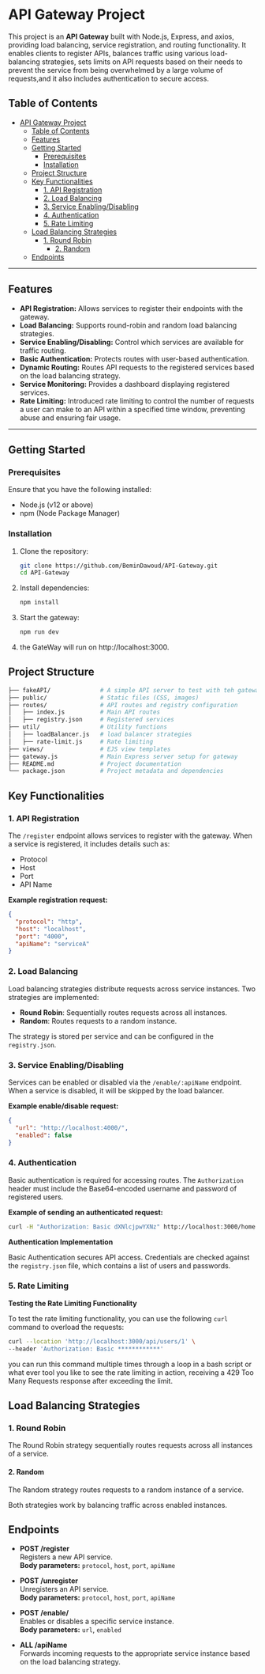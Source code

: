# API Gateway Project

This project is an **API Gateway** built with Node.js, Express, and axios, providing load balancing, service registration, and routing functionality. It enables clients to register APIs, balances traffic using various load-balancing strategies, sets limits on API requests based on their needs to prevent the service from being overwhelmed by a large volume of requests,and it also includes authentication to secure access.

## Table of Contents
- [API Gateway Project](#api-gateway-project)
  - [Table of Contents](#table-of-contents)
  - [Features](#features)
  - [Getting Started](#getting-started)
    - [Prerequisites](#prerequisites)
    - [Installation](#installation)
  - [Project Structure](#project-structure)
  - [Key Functionalities](#key-functionalities)
    - [1. API Registration](#1-api-registration)
    - [2. Load Balancing](#2-load-balancing)
    - [3. Service Enabling/Disabling](#3-service-enablingdisabling)
    - [4. Authentication](#4-authentication)
    - [5. Rate Limiting](#5-rate-limiting)
  - [Load Balancing Strategies](#load-balancing-strategies)
    - [1. Round Robin](#1-round-robin)
      - [2. Random](#2-random)
  - [Endpoints](#endpoints)

---

## Features

- **API Registration:** Allows services to register their endpoints with the gateway.
- **Load Balancing:** Supports round-robin and random load balancing strategies.
- **Service Enabling/Disabling:** Control which services are available for traffic routing.
- **Basic Authentication:** Protects routes with user-based authentication.
- **Dynamic Routing:** Routes API requests to the registered services based on the load balancing strategy.
- **Service Monitoring:** Provides a dashboard displaying registered services.
- **Rate Limiting:** Introduced rate limiting to control the number of requests a user can make to an API within a specified time window, preventing abuse and ensuring fair usage.
---

## Getting Started

### Prerequisites

Ensure that you have the following installed:
- Node.js (v12 or above)
- npm (Node Package Manager)

### Installation

1. Clone the repository:
   ```bash
   git clone https://github.com/BeminDawoud/API-Gateway.git
   cd API-Gateway
   ```

2. Install dependencies:
   ```bash
   npm install
   ```
3. Start the gateway:
   ```bash
   npm run dev
   ```
4. the GateWay will run on http://localhost:3000.

## Project Structure

```bash
├── fakeAPI/              # A simple API server to test with teh gateway
├── public/               # Static files (CSS, images)
├── routes/               # API routes and registry configuration
│   ├── index.js          # Main API routes
│   ├── registry.json     # Registered services
├── util/                 # Utility functions 
│   ├── loadBalancer.js   # load balancer strategies
│   ├── rate-limit.js     # Rate limiting
├── views/                # EJS view templates
├── gateway.js            # Main Express server setup for gateway
├── README.md             # Project documentation
└── package.json          # Project metadata and dependencies
```

## Key Functionalities

### 1. API Registration

The `/register` endpoint allows services to register with the gateway. When a service is registered, it includes details such as:

- Protocol
- Host
- Port
- API Name

**Example registration request:**

```json
{
  "protocol": "http",
  "host": "localhost",
  "port": "4000",
  "apiName": "serviceA"
}
```
### 2. Load Balancing

Load balancing strategies distribute requests across service instances. Two strategies are implemented:

- **Round Robin**: Sequentially routes requests across all instances.
- **Random**: Routes requests to a random instance.

The strategy is stored per service and can be configured in the `registry.json`.

### 3. Service Enabling/Disabling

Services can be enabled or disabled via the `/enable/:apiName` endpoint. When a service is disabled, it will be skipped by the load balancer.

**Example enable/disable request:**

```json
{
  "url": "http://localhost:4000/",
  "enabled": false
}
```

### 4. Authentication

Basic authentication is required for accessing routes. The `Authorization` header must include the Base64-encoded username and password of registered users.

**Example of sending an authenticated request:**

```bash
curl -H "Authorization: Basic dXNlcjpwYXNz" http://localhost:3000/home
```
**Authentication Implementation**

Basic Authentication secures API access. Credentials are checked against the `registry.json` file, which contains a list of users and passwords.


### 5. Rate Limiting
**Testing the Rate Limiting Functionality**

To test the rate limiting functionality, you can use the following `curl` command to overload the requests:

```bash
curl --location 'http://localhost:3000/api/users/1' \
--header 'Authorization: Basic ************'
```
you can run this command multiple times through a loop in a bash script or what ever tool you like to see the rate limiting in action, receiving a 429 Too Many Requests response after exceeding the limit.

## Load Balancing Strategies

### 1. Round Robin

The Round Robin strategy sequentially routes requests across all instances of a service.


#### 2. Random

The Random strategy routes requests to a random instance of a service.


Both strategies work by balancing traffic across enabled instances.

## Endpoints

- **POST /register**  
  Registers a new API service.  
  **Body parameters:** `protocol`, `host`, `port`, `apiName`

- **POST /unregister**  
  Unregisters an API service.  
  **Body parameters:** `protocol`, `host`, `port`, `apiName`

- **POST /enable/**  
  Enables or disables a specific service instance.  
  **Body parameters:** `url`, `enabled`

- **ALL /apiName**  
  Forwards incoming requests to the appropriate service instance based on the load balancing strategy.

